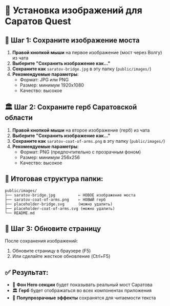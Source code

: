 # 📸 Установка изображений для Саратов Quest

## 🌉 Шаг 1: Сохраните изображение моста

1. **Правой кнопкой мыши** на первое изображение (мост через Волгу) из чата
2. **Выберите "Сохранить изображение как..."**
3. **Сохраните как** `saratov-bridge.jpg` в эту папку (`public/images/`)
4. **Рекомендуемые параметры**:
   - Формат: JPG или PNG
   - Размер: минимум 1920x1080
   - Качество: высокое

## 🏛️ Шаг 2: Сохраните герб Саратовской области

1. **Правой кнопкой мыши** на второе изображение (герб) из чата
2. **Выберите "Сохранить изображение как..."**
3. **Сохраните как** `saratov-coat-of-arms.png` в эту папку (`public/images/`)
4. **Рекомендуемые параметры**:
   - Формат: PNG (предпочтительно с прозрачным фоном)
   - Размер: минимум 256x256
   - Качество: высокое

## 📁 Итоговая структура папки:

```
public/images/
├── saratov-bridge.jpg          ← НОВОЕ изображение моста
├── saratov-coat-of-arms.png    ← НОВЫЙ герб
├── placeholder-bridge.svg      (можно удалить)
├── placeholder-coat-of-arms.svg (можно удалить)
└── README.md
```

## 🔄 Шаг 3: Обновите страницу

После сохранения изображений:
1. Обновите страницу в браузере (F5)
2. Или сделайте жесткое обновление (Ctrl+F5)

## ✅ Результат:

- 🌉 **Фон Hero секции** будет показывать реальный мост Саратова
- 🏛️ **Герб** будет отображаться во всех компонентах приложения
- 🎨 **Полупрозрачные эффекты** сохранятся для читаемости текста
